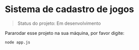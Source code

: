 # Sistema de cadastro de jogos

> Status do projeto: Em desenvolvimento

Pararodar esse projeto na sua máquina, por favor digite:

```
node app.js
```
